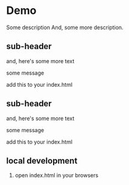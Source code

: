 # Demo

Some description
And, some more description.

## sub-header
and, here's some more text

some message


add this to your index.html

## sub-header
and, here's some more text

some message

add this to your index.html

## local development

1. open index.html in your browsers

